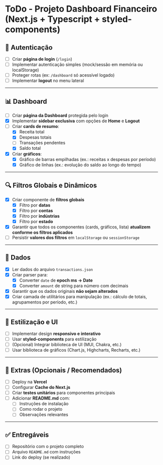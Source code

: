 # ToDo - Projeto Dashboard Financeiro (Next.js + Typescript + styled-components)

## 🔑 Autenticação
- [ ] Criar **página de login** (`/login`)
- [ ] Implementar autenticação simples (mock/sessão em memória ou localStorage)
- [ ] Proteger rotas (ex: `/dashboard` só acessível logado)
- [ ] Implementar **logout** no menu lateral

---

## 📊 Dashboard
- [ ] Criar **página da Dashboard** protegida pelo login
- [X] Implementar **sidebar exclusiva** com opções de **Home** e **Logout**
- [ ] Criar **cards de resumo**:
  - [X] Receita total
  - [X] Despesas totais
  - [ ] Transações pendentes
  - [X] Saldo total
- [X] Criar **gráficos**:
  - [X] Gráfico de barras empilhadas (ex.: receitas x despesas por período)
  - [X] Gráfico de linhas (ex.: evolução do saldo ao longo do tempo)

---

## 🔍 Filtros Globais e Dinâmicos
- [X] Criar componente de **filtros globais**
  - [X] Filtro por **datas**
  - [X] Filtro por **contas**
  - [X] Filtro por **indústrias**
  - [X] Filtro por **estado**
- [X] Garantir que todos os componentes (cards, gráficos, lista) **atualizem conforme os filtros aplicados**
- [ ] Persistir **valores dos filtros** em `localStorage` ou `sessionStorage`

---

## 💾 Dados
- [X] Ler dados do arquivo `transactions.json`
- [X] Criar parser para:
  - [X] Converter `date` de **epoch ms → Date**
  - [X] Converter `amount` de string para número com decimais
- [X] Garantir que os dados originais **não sejam alterados**
- [X] Criar camada de utilitários para manipulação (ex.: cálculo de totais, agrupamentos por período, etc.)

---

## 🎨 Estilização e UI
- [ ] Implementar design **responsivo e interativo**
- [ ] Usar **styled-components** para estilização
- [ ] (Opcional) Integrar biblioteca de UI (MUI, Chakra, etc.)
- [ ] Usar biblioteca de gráficos (Chart.js, Highcharts, Recharts, etc.)

---

## 🚀 Extras (Opcionais / Recomendados)
- [ ] Deploy na **Vercel**
- [ ] Configurar **Cache do Next.js**
- [ ] Criar **testes unitários** para componentes principais
- [ ] Adicionar **README.md** com:
  - [ ] Instruções de instalação
  - [ ] Como rodar o projeto
  - [ ] Observações relevantes

---

## ✅ Entregáveis
- [ ] Repositório com o projeto completo
- [ ] Arquivo `README.md` com instruções
- [ ] Link do deploy (se realizado)